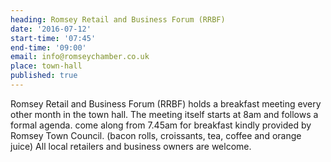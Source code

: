 ```yaml
---
heading: Romsey Retail and Business Forum (RRBF)
date: '2016-07-12'
start-time: '07:45'
end-time: '09:00'
email: info@romseychamber.co.uk
place: town-hall
published: true
---
```


Romsey Retail and Business Forum (RRBF) holds a breakfast meeting every other month in the town hall. The meeting itself starts at 8am and follows a formal agenda. come along from 7.45am for breakfast kindly provided by Romsey Town Council. (bacon rolls, croissants, tea, coffee and orange juice) All local retailers and business owners are welcome.
